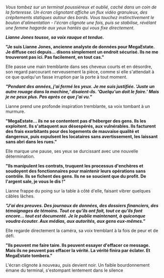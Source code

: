 _Vous tombez sur un terminal poussiéreux et oublié, caché dans un coin de la forteresse. Un écran clignotant affiche un flux vidéo granuleux, des crépitements statiques autour des bords. Vous touchez instinctivement le bouton d'alimentation - l'écran clignote une fois, puis se stabilise, révélant une femme hagarde aux yeux hantés qui vous fixe directement._

**_Lianne Jones tousse, sa voix rauque et tendue._**

**"Je suis Lianne Jones, ancienne analyste de données pour MegaEstate. Je diffuse ceci depuis... disons simplement un endroit sécurisé. Ils ne me trouveront pas ici. Pas facilement, en tout cas."**

Elle passe une main tremblante dans ses cheveux courts et en désordre, son regard parcourant nerveusement la pièce, comme si elle s'attendait à ce que quelqu'un fasse irruption par la porte à tout moment.

**_"Pendant des années, j'ai fermé les yeux. Je me suis justifiée. 'Juste un autre rouage dans la machine,' disaient-ils. 'Quelqu'un doit le faire.' Mais je ne peux plus. Pas après ce que j'ai vu."_**

Lianne prend une profonde inspiration tremblante, sa voix tombant à un murmure.

**"MegaEstate... ils ne se contentent pas d'héberger des gens. Ils les exploitent. Ils s'attaquent aux désespérés, aux vulnérables. Ils facturent des frais exorbitants pour des logements de mauvaise qualité et dangereux, puis expulsent les locataires sans avertissement, les laissant sans abri dans les rues."**

Elle marque une pause, ses yeux se durcissant avec une nouvelle détermination.

**"Ils manipulent les contrats, truquent les processus d'enchères et soudoyent des fonctionnaires pour maintenir leurs opérations sans contrôle. Ils se fichent des gens. Ils ne se soucient que du profit. De l'argent sale, je vous le dis !"**

Lianne frappe du poing sur la table à côté d'elle, faisant vibrer quelques câbles lâches.

**_"J'ai des preuves. Des journaux de données, des dossiers financiers, des témoignages de témoins. Tout ce qu'ils ont fait, tout ce qu'ils font encore... tout est documenté. Je le publie maintenant, à quiconque voudra écouter. Aux médias, aux autorités, aux gens eux-mêmes."_**

Elle regarde directement la caméra, sa voix tremblant à la fois de peur et de défi.

**"Ils peuvent me faire taire. Ils peuvent essayer d'effacer ce message. Mais ils ne peuvent pas effacer la vérité. La vérité finira par éclater. Et MegaEstate tombera."**

L'écran clignote à nouveau, puis devient noir. Un faible bourdonnement émane du terminal, s'estompant lentement dans le silence
